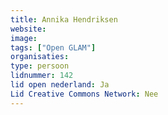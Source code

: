 ```yaml
---
title: Annika Hendriksen
website: 
image: 
tags: ["Open GLAM"]
organisaties:
type: persoon
lidnummer: 142
lid open nederland: Ja
Lid Creative Commons Network: Nee
---
```


